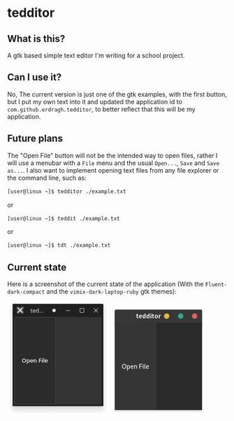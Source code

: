 # tedditor
## What is this?
A gtk based simple text editor I'm writing for a school project.

## Can I use it?
No,
The current version is just one of the gtk examples, with the first button, but I put my own text into it and updated the application id to `com.github.erdragh.tedditor`, to better reflect that this will be my application.

## Future plans
The "Open File" button will not be the intended way to open files, rather I will use a menubar with a `File` menu and the usual `Open...`, `Save` and `Save as...`. I also want to implement opening text files from any file explorer or the command line, such as:

```bash
[user@linux ~]$ tedditor ./example.txt
```

or

```bash
[user@linux ~]$ teddit ./example.txt
```

or

```bash
[user@linux ~]$ tdt ./example.txt
```

## Current state

Here is a screenshot of the current state of the application (With the `Fluent-dark-compact` and the `vimix-dark-laptop-ruby` gtk themes):

![fluent](https://github.com/Erdragh/tedditor/raw/main/tedditor.png "Screenshot with `Fluent-dark-compact`")
![vimix](https://github.com/Erdragh/tedditor/raw/main/tedditor2.png "Screenshot with `vimix-dark-laptop-ruby`")